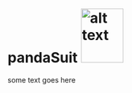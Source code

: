 # pandaSuit <img alt="alt text" height="108" src="https://github.com/AnthonyRaimondo/pandaSuit/blob/main/pandaSuit-mini.ico?raw=true" title="Panda in a Suit" width="84"/>
some text goes here
